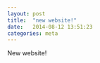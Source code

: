 ```yaml
---
layout: post
title:  "new website!"
date:   2014-08-12 13:51:23
categories: meta
---
```


New website!
